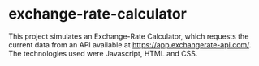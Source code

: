 # exchange-rate-calculator

This project simulates an Exchange-Rate Calculator, which requests the current data from an API available at https://app.exchangerate-api.com/. 
The technologies used were Javascript, HTML and CSS.
